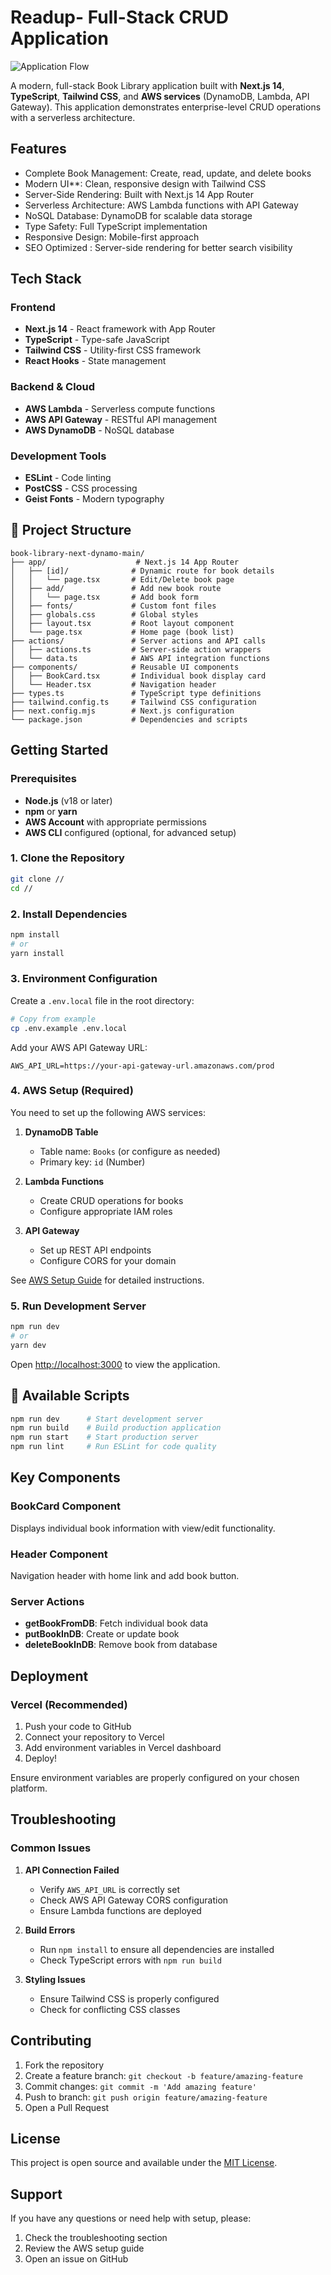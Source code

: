 # Readup- Full-Stack CRUD Application

![Application Flow](./flow.jpg)

A modern, full-stack Book Library application built with **Next.js 14**, **TypeScript**, **Tailwind CSS**, and **AWS services** (DynamoDB, Lambda, API Gateway). This application demonstrates enterprise-level CRUD operations with a serverless architecture.

## Features

- Complete Book Management: Create, read, update, and delete books
-  Modern UI**: Clean, responsive design with Tailwind CSS
- Server-Side Rendering: Built with Next.js 14 App Router
- Serverless Architecture: AWS Lambda functions with API Gateway
- NoSQL Database: DynamoDB for scalable data storage
- Type Safety: Full TypeScript implementation
- Responsive Design: Mobile-first approach
- SEO Optimized : Server-side rendering for better search visibility

##  Tech Stack

### Frontend
- **Next.js 14** - React framework with App Router
- **TypeScript** - Type-safe JavaScript
- **Tailwind CSS** - Utility-first CSS framework
- **React Hooks** - State management

### Backend & Cloud
- **AWS Lambda** - Serverless compute functions
- **AWS API Gateway** - RESTful API management
- **AWS DynamoDB** - NoSQL database

### Development Tools
- **ESLint** - Code linting
- **PostCSS** - CSS processing
- **Geist Fonts** - Modern typography

## 📁 Project Structure

```
book-library-next-dynamo-main/
├── app/                    # Next.js 14 App Router
│   ├── [id]/              # Dynamic route for book details
│   │   └── page.tsx       # Edit/Delete book page
│   ├── add/               # Add new book route
│   │   └── page.tsx       # Add book form
│   ├── fonts/             # Custom font files
│   ├── globals.css        # Global styles
│   ├── layout.tsx         # Root layout component
│   └── page.tsx           # Home page (book list)
├── actions/               # Server actions and API calls
│   ├── actions.ts         # Server-side action wrappers
│   └── data.ts            # AWS API integration functions
├── components/            # Reusable UI components
│   ├── BookCard.tsx       # Individual book display card
│   └── Header.tsx         # Navigation header
├── types.ts               # TypeScript type definitions
├── tailwind.config.ts     # Tailwind CSS configuration
├── next.config.mjs        # Next.js configuration
└── package.json           # Dependencies and scripts
```

## Getting Started

### Prerequisites

- **Node.js** (v18 or later)
- **npm** or **yarn**
- **AWS Account** with appropriate permissions
- **AWS CLI** configured (optional, for advanced setup)

### 1. Clone the Repository

```bash
git clone //
cd //
```

### 2. Install Dependencies

```bash
npm install
# or
yarn install
```

### 3. Environment Configuration

Create a `.env.local` file in the root directory:

```bash
# Copy from example
cp .env.example .env.local
```

Add your AWS API Gateway URL:

```env
AWS_API_URL=https://your-api-gateway-url.amazonaws.com/prod
```

### 4. AWS Setup (Required)

You need to set up the following AWS services:

1. **DynamoDB Table**
   - Table name: `Books` (or configure as needed)
   - Primary key: `id` (Number)

2. **Lambda Functions**
   - Create CRUD operations for books
   - Configure appropriate IAM roles

3. **API Gateway**
   - Set up REST API endpoints
   - Configure CORS for your domain

See [AWS Setup Guide](#aws-setup-detailed) for detailed instructions.

### 5. Run Development Server

```bash
npm run dev
# or
yarn dev
```

Open [http://localhost:3000](http://localhost:3000) to view the application.

## 🔧 Available Scripts

```bash
npm run dev      # Start development server
npm run build    # Build production application
npm run start    # Start production server
npm run lint     # Run ESLint for code quality
```

## Key Components

### BookCard Component
Displays individual book information with view/edit functionality.

### Header Component
Navigation header with home link and add book button.

### Server Actions
- **getBookFromDB**: Fetch individual book data
- **putBookInDB**: Create or update book
- **deleteBookInDB**: Remove book from database

## Deployment

### Vercel (Recommended)

1. Push your code to GitHub
2. Connect your repository to Vercel
3. Add environment variables in Vercel dashboard
4. Deploy!

Ensure environment variables are properly configured on your chosen platform.

## Troubleshooting

### Common Issues

1. **API Connection Failed**
   - Verify `AWS_API_URL` is correctly set
   - Check AWS API Gateway CORS configuration
   - Ensure Lambda functions are deployed

2. **Build Errors**
   - Run `npm install` to ensure all dependencies are installed
   - Check TypeScript errors with `npm run build`

3. **Styling Issues**
   - Ensure Tailwind CSS is properly configured
   - Check for conflicting CSS classes

## Contributing

1. Fork the repository
2. Create a feature branch: `git checkout -b feature/amazing-feature`
3. Commit changes: `git commit -m 'Add amazing feature'`
4. Push to branch: `git push origin feature/amazing-feature`
5. Open a Pull Request

##  License

This project is open source and available under the [MIT License](./LICENCE).

## Support

If you have any questions or need help with setup, please:
1. Check the troubleshooting section
2. Review the AWS setup guide
3. Open an issue on GitHub

